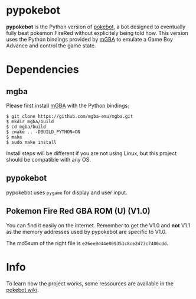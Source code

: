 pypokebot
==========

**pypokebot** is the Python version of [pokebot](https://github.com/Ensiss/pokebot), a bot designed to eventually fully beat pokemon FireRed without explicitely being told how. This version uses the Python bindings provided by [mGBA](https://github.com/mgba-emu/mgba) to emulate a Game Boy Advance and control the game state.

# Dependencies

## mgba

Please first install [mGBA](https://github.com/mgba-emu/mgba) with the Python bindings:

```
$ git clone https://github.com/mgba-emu/mgba.git
$ mkdir mgba/build
$ cd mgba/build
$ cmake .. -DBUILD_PYTHON=ON
$ make
$ sudo make install
```

Install steps will be different if you are not using Linux, but this project should be compatible with any OS.

## pypokebot

pypokebot uses `pygame` for display and user input.

## Pokemon Fire Red GBA ROM (U) (V1.0)

You can find it easily on the internet. Remember to get the V1.0 and **not** V1.1 as the memory addresses used by pypokebot are specific to V1.0.

The md5sum of the right file is `e26ee0d44e809351c8ce2d73c7400cdd`.

# Info

To learn how the project works, some ressources are available in the [pokebot wiki](https://github.com/Ensiss/pokebot/wiki).
